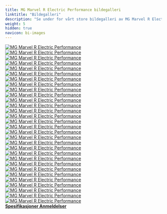 ```yaml
---
title: MG Marvel R Electric Performance bildegalleri
linktitle: "Bildegalleri"
description: "Se under for vårt store bildegalleri av MG Marvel R Electric Performance. Klikk på bildene for høyoppløselige versjoner."
weight: 5
hidden: true
navicon: bi-images
---
```

<!-- markdownlint-disable MD033 -->
<div class="row" id ="my-gallery">
	<div class="pswp-grid-item col-6 col-md-4">
		<a href="https://media.evkx.net/multimedia/models/mg/marvel_r/marvel_r_electric_performance/cupholder_1.jpg"
data-pswp-src="https://media.evkx.net/multimedia/models/mg/marvel_r/marvel_r_electric_performance/cupholder_1.jpg"
data-pswp-width="3000"
data-pswp-height="2308" 
target="_blank">
			<img src="https://media.evkx.net/multimedia/models/mg/marvel_r/marvel_r_electric_performance/cupholder_1_xst.jpg" alt="MG Marvel R Electric Performance" class="img-fluid " />
		</a>
	</div>
	<div class="pswp-grid-item col-6 col-md-4">
		<a href="https://media.evkx.net/multimedia/models/mg/marvel_r/marvel_r_electric_performance/doorstorage_1.jpg"
data-pswp-src="https://media.evkx.net/multimedia/models/mg/marvel_r/marvel_r_electric_performance/doorstorage_1.jpg"
data-pswp-width="3000"
data-pswp-height="2132" 
target="_blank">
			<img src="https://media.evkx.net/multimedia/models/mg/marvel_r/marvel_r_electric_performance/doorstorage_1_xst.jpg" alt="MG Marvel R Electric Performance" class="img-fluid " />
		</a>
	</div>
	<div class="pswp-grid-item col-6 col-md-4">
		<a href="https://media.evkx.net/multimedia/models/mg/marvel_r/marvel_r_electric_performance/drivetrain_1.jpg"
data-pswp-src="https://media.evkx.net/multimedia/models/mg/marvel_r/marvel_r_electric_performance/drivetrain_1.jpg"
data-pswp-width="3000"
data-pswp-height="2313" 
target="_blank">
			<img src="https://media.evkx.net/multimedia/models/mg/marvel_r/marvel_r_electric_performance/drivetrain_1_xst.jpg" alt="MG Marvel R Electric Performance" class="img-fluid " />
		</a>
	</div>
	<div class="pswp-grid-item col-6 col-md-4">
		<a href="https://media.evkx.net/multimedia/models/mg/marvel_r/marvel_r_electric_performance/exterior_1.jpg"
data-pswp-src="https://media.evkx.net/multimedia/models/mg/marvel_r/marvel_r_electric_performance/exterior_1.jpg"
data-pswp-width="3000"
data-pswp-height="2000" 
target="_blank">
			<img src="https://media.evkx.net/multimedia/models/mg/marvel_r/marvel_r_electric_performance/exterior_1_xst.jpg" alt="MG Marvel R Electric Performance" class="img-fluid " />
		</a>
	</div>
	<div class="pswp-grid-item col-6 col-md-4">
		<a href="https://media.evkx.net/multimedia/models/mg/marvel_r/marvel_r_electric_performance/exterior_2.jpg"
data-pswp-src="https://media.evkx.net/multimedia/models/mg/marvel_r/marvel_r_electric_performance/exterior_2.jpg"
data-pswp-width="2560"
data-pswp-height="1707" 
target="_blank">
			<img src="https://media.evkx.net/multimedia/models/mg/marvel_r/marvel_r_electric_performance/exterior_2_xst.jpg" alt="MG Marvel R Electric Performance" class="img-fluid " />
		</a>
	</div>
	<div class="pswp-grid-item col-6 col-md-4">
		<a href="https://media.evkx.net/multimedia/models/mg/marvel_r/marvel_r_electric_performance/exterior_3.jpg"
data-pswp-src="https://media.evkx.net/multimedia/models/mg/marvel_r/marvel_r_electric_performance/exterior_3.jpg"
data-pswp-width="3000"
data-pswp-height="2001" 
target="_blank">
			<img src="https://media.evkx.net/multimedia/models/mg/marvel_r/marvel_r_electric_performance/exterior_3_xst.jpg" alt="MG Marvel R Electric Performance" class="img-fluid " />
		</a>
	</div>
	<div class="pswp-grid-item col-6 col-md-4">
		<a href="https://media.evkx.net/multimedia/models/mg/marvel_r/marvel_r_electric_performance/exterior_4.jpg"
data-pswp-src="https://media.evkx.net/multimedia/models/mg/marvel_r/marvel_r_electric_performance/exterior_4.jpg"
data-pswp-width="3000"
data-pswp-height="2000" 
target="_blank">
			<img src="https://media.evkx.net/multimedia/models/mg/marvel_r/marvel_r_electric_performance/exterior_4_xst.jpg" alt="MG Marvel R Electric Performance" class="img-fluid " />
		</a>
	</div>
	<div class="pswp-grid-item col-6 col-md-4">
		<a href="https://media.evkx.net/multimedia/models/mg/marvel_r/marvel_r_electric_performance/frontseats_1.jpg"
data-pswp-src="https://media.evkx.net/multimedia/models/mg/marvel_r/marvel_r_electric_performance/frontseats_1.jpg"
data-pswp-width="3000"
data-pswp-height="1999" 
target="_blank">
			<img src="https://media.evkx.net/multimedia/models/mg/marvel_r/marvel_r_electric_performance/frontseats_1_xst.jpg" alt="MG Marvel R Electric Performance" class="img-fluid " />
		</a>
	</div>
	<div class="pswp-grid-item col-6 col-md-4">
		<a href="https://media.evkx.net/multimedia/models/mg/marvel_r/marvel_r_electric_performance/frontseats_2.jpg"
data-pswp-src="https://media.evkx.net/multimedia/models/mg/marvel_r/marvel_r_electric_performance/frontseats_2.jpg"
data-pswp-width="3000"
data-pswp-height="1999" 
target="_blank">
			<img src="https://media.evkx.net/multimedia/models/mg/marvel_r/marvel_r_electric_performance/frontseats_2_xst.jpg" alt="MG Marvel R Electric Performance" class="img-fluid " />
		</a>
	</div>
	<div class="pswp-grid-item col-6 col-md-4">
		<a href="https://media.evkx.net/multimedia/models/mg/marvel_r/marvel_r_electric_performance/frontseats_3.jpg"
data-pswp-src="https://media.evkx.net/multimedia/models/mg/marvel_r/marvel_r_electric_performance/frontseats_3.jpg"
data-pswp-width="3000"
data-pswp-height="1999" 
target="_blank">
			<img src="https://media.evkx.net/multimedia/models/mg/marvel_r/marvel_r_electric_performance/frontseats_3_xst.jpg" alt="MG Marvel R Electric Performance" class="img-fluid " />
		</a>
	</div>
	<div class="pswp-grid-item col-6 col-md-4">
		<a href="https://media.evkx.net/multimedia/models/mg/marvel_r/marvel_r_electric_performance/frunk_1.jpg"
data-pswp-src="https://media.evkx.net/multimedia/models/mg/marvel_r/marvel_r_electric_performance/frunk_1.jpg"
data-pswp-width="2560"
data-pswp-height="1708" 
target="_blank">
			<img src="https://media.evkx.net/multimedia/models/mg/marvel_r/marvel_r_electric_performance/frunk_1_xst.jpg" alt="MG Marvel R Electric Performance" class="img-fluid " />
		</a>
	</div>
	<div class="pswp-grid-item col-6 col-md-4">
		<a href="https://media.evkx.net/multimedia/models/mg/marvel_r/marvel_r_electric_performance/headlights_1.jpg"
data-pswp-src="https://media.evkx.net/multimedia/models/mg/marvel_r/marvel_r_electric_performance/headlights_1.jpg"
data-pswp-width="3000"
data-pswp-height="1701" 
target="_blank">
			<img src="https://media.evkx.net/multimedia/models/mg/marvel_r/marvel_r_electric_performance/headlights_1_xst.jpg" alt="MG Marvel R Electric Performance" class="img-fluid " />
		</a>
	</div>
	<div class="pswp-grid-item col-6 col-md-4">
		<a href="https://media.evkx.net/multimedia/models/mg/marvel_r/marvel_r_electric_performance/headlights_2.jpg"
data-pswp-src="https://media.evkx.net/multimedia/models/mg/marvel_r/marvel_r_electric_performance/headlights_2.jpg"
data-pswp-width="2560"
data-pswp-height="1707" 
target="_blank">
			<img src="https://media.evkx.net/multimedia/models/mg/marvel_r/marvel_r_electric_performance/headlights_2_xst.jpg" alt="MG Marvel R Electric Performance" class="img-fluid " />
		</a>
	</div>
	<div class="pswp-grid-item col-6 col-md-4">
		<a href="https://media.evkx.net/multimedia/models/mg/marvel_r/marvel_r_electric_performance/interior_1.jpg"
data-pswp-src="https://media.evkx.net/multimedia/models/mg/marvel_r/marvel_r_electric_performance/interior_1.jpg"
data-pswp-width="2560"
data-pswp-height="1707" 
target="_blank">
			<img src="https://media.evkx.net/multimedia/models/mg/marvel_r/marvel_r_electric_performance/interior_1_xst.jpg" alt="MG Marvel R Electric Performance" class="img-fluid " />
		</a>
	</div>
	<div class="pswp-grid-item col-6 col-md-4">
		<a href="https://media.evkx.net/multimedia/models/mg/marvel_r/marvel_r_electric_performance/interior_2.jpg"
data-pswp-src="https://media.evkx.net/multimedia/models/mg/marvel_r/marvel_r_electric_performance/interior_2.jpg"
data-pswp-width="3000"
data-pswp-height="2121" 
target="_blank">
			<img src="https://media.evkx.net/multimedia/models/mg/marvel_r/marvel_r_electric_performance/interior_2_xst.jpg" alt="MG Marvel R Electric Performance" class="img-fluid " />
		</a>
	</div>
	<div class="pswp-grid-item col-6 col-md-4">
		<a href="https://media.evkx.net/multimedia/models/mg/marvel_r/marvel_r_electric_performance/interior_3.jpg"
data-pswp-src="https://media.evkx.net/multimedia/models/mg/marvel_r/marvel_r_electric_performance/interior_3.jpg"
data-pswp-width="3000"
data-pswp-height="2184" 
target="_blank">
			<img src="https://media.evkx.net/multimedia/models/mg/marvel_r/marvel_r_electric_performance/interior_3_xst.jpg" alt="MG Marvel R Electric Performance" class="img-fluid " />
		</a>
	</div>
	<div class="pswp-grid-item col-6 col-md-4">
		<a href="https://media.evkx.net/multimedia/models/mg/marvel_r/marvel_r_electric_performance/interior_4.jpg"
data-pswp-src="https://media.evkx.net/multimedia/models/mg/marvel_r/marvel_r_electric_performance/interior_4.jpg"
data-pswp-width="3000"
data-pswp-height="2151" 
target="_blank">
			<img src="https://media.evkx.net/multimedia/models/mg/marvel_r/marvel_r_electric_performance/interior_4_xst.jpg" alt="MG Marvel R Electric Performance" class="img-fluid " />
		</a>
	</div>
	<div class="pswp-grid-item col-6 col-md-4">
		<a href="https://media.evkx.net/multimedia/models/mg/marvel_r/marvel_r_electric_performance/interior_5.jpg"
data-pswp-src="https://media.evkx.net/multimedia/models/mg/marvel_r/marvel_r_electric_performance/interior_5.jpg"
data-pswp-width="3000"
data-pswp-height="2639" 
target="_blank">
			<img src="https://media.evkx.net/multimedia/models/mg/marvel_r/marvel_r_electric_performance/interior_5_xst.jpg" alt="MG Marvel R Electric Performance" class="img-fluid " />
		</a>
	</div>
	<div class="pswp-grid-item col-6 col-md-4">
		<a href="https://media.evkx.net/multimedia/models/mg/marvel_r/marvel_r_electric_performance/main_1.jpg"
data-pswp-src="https://media.evkx.net/multimedia/models/mg/marvel_r/marvel_r_electric_performance/main_1.jpg"
data-pswp-width="2560"
data-pswp-height="1708" 
target="_blank">
			<img src="https://media.evkx.net/multimedia/models/mg/marvel_r/marvel_r_electric_performance/main_1_xst.jpg" alt="MG Marvel R Electric Performance" class="img-fluid " />
		</a>
	</div>
	<div class="pswp-grid-item col-6 col-md-4">
		<a href="https://media.evkx.net/multimedia/models/mg/marvel_r/marvel_r_electric_performance/rearlights_1.jpg"
data-pswp-src="https://media.evkx.net/multimedia/models/mg/marvel_r/marvel_r_electric_performance/rearlights_1.jpg"
data-pswp-width="2560"
data-pswp-height="1706" 
target="_blank">
			<img src="https://media.evkx.net/multimedia/models/mg/marvel_r/marvel_r_electric_performance/rearlights_1_xst.jpg" alt="MG Marvel R Electric Performance" class="img-fluid " />
		</a>
	</div>
	<div class="pswp-grid-item col-6 col-md-4">
		<a href="https://media.evkx.net/multimedia/models/mg/marvel_r/marvel_r_electric_performance/rearlights_2.jpg"
data-pswp-src="https://media.evkx.net/multimedia/models/mg/marvel_r/marvel_r_electric_performance/rearlights_2.jpg"
data-pswp-width="2560"
data-pswp-height="1529" 
target="_blank">
			<img src="https://media.evkx.net/multimedia/models/mg/marvel_r/marvel_r_electric_performance/rearlights_2_xst.jpg" alt="MG Marvel R Electric Performance" class="img-fluid " />
		</a>
	</div>
	<div class="pswp-grid-item col-6 col-md-4">
		<a href="https://media.evkx.net/multimedia/models/mg/marvel_r/marvel_r_electric_performance/screens_1.jpg"
data-pswp-src="https://media.evkx.net/multimedia/models/mg/marvel_r/marvel_r_electric_performance/screens_1.jpg"
data-pswp-width="2560"
data-pswp-height="1707" 
target="_blank">
			<img src="https://media.evkx.net/multimedia/models/mg/marvel_r/marvel_r_electric_performance/screens_1_xst.jpg" alt="MG Marvel R Electric Performance" class="img-fluid " />
		</a>
	</div>
	<div class="pswp-grid-item col-6 col-md-4">
		<a href="https://media.evkx.net/multimedia/models/mg/marvel_r/marvel_r_electric_performance/screens_2.jpg"
data-pswp-src="https://media.evkx.net/multimedia/models/mg/marvel_r/marvel_r_electric_performance/screens_2.jpg"
data-pswp-width="3000"
data-pswp-height="1587" 
target="_blank">
			<img src="https://media.evkx.net/multimedia/models/mg/marvel_r/marvel_r_electric_performance/screens_2_xst.jpg" alt="MG Marvel R Electric Performance" class="img-fluid " />
		</a>
	</div>
	<div class="pswp-grid-item col-6 col-md-4">
		<a href="https://media.evkx.net/multimedia/models/mg/marvel_r/marvel_r_electric_performance/screens_3.jpg"
data-pswp-src="https://media.evkx.net/multimedia/models/mg/marvel_r/marvel_r_electric_performance/screens_3.jpg"
data-pswp-width="3000"
data-pswp-height="1991" 
target="_blank">
			<img src="https://media.evkx.net/multimedia/models/mg/marvel_r/marvel_r_electric_performance/screens_3_xst.jpg" alt="MG Marvel R Electric Performance" class="img-fluid " />
		</a>
	</div>
	<div class="pswp-grid-item col-6 col-md-4">
		<a href="https://media.evkx.net/multimedia/models/mg/marvel_r/marvel_r_electric_performance/secondrowseats_1.jpg"
data-pswp-src="https://media.evkx.net/multimedia/models/mg/marvel_r/marvel_r_electric_performance/secondrowseats_1.jpg"
data-pswp-width="3000"
data-pswp-height="2256" 
target="_blank">
			<img src="https://media.evkx.net/multimedia/models/mg/marvel_r/marvel_r_electric_performance/secondrowseats_1_xst.jpg" alt="MG Marvel R Electric Performance" class="img-fluid " />
		</a>
	</div>
	<div class="pswp-grid-item col-6 col-md-4">
		<a href="https://media.evkx.net/multimedia/models/mg/marvel_r/marvel_r_electric_performance/trailer_1.jpg"
data-pswp-src="https://media.evkx.net/multimedia/models/mg/marvel_r/marvel_r_electric_performance/trailer_1.jpg"
data-pswp-width="3000"
data-pswp-height="2126" 
target="_blank">
			<img src="https://media.evkx.net/multimedia/models/mg/marvel_r/marvel_r_electric_performance/trailer_1_xst.jpg" alt="MG Marvel R Electric Performance" class="img-fluid " />
		</a>
	</div>
	<div class="pswp-grid-item col-6 col-md-4">
		<a href="https://media.evkx.net/multimedia/models/mg/marvel_r/marvel_r_electric_performance/trunk_1.jpg"
data-pswp-src="https://media.evkx.net/multimedia/models/mg/marvel_r/marvel_r_electric_performance/trunk_1.jpg"
data-pswp-width="3000"
data-pswp-height="1915" 
target="_blank">
			<img src="https://media.evkx.net/multimedia/models/mg/marvel_r/marvel_r_electric_performance/trunk_1_xst.jpg" alt="MG Marvel R Electric Performance" class="img-fluid " />
		</a>
	</div>
	<div class="pswp-grid-item col-6 col-md-4">
		<a href="https://media.evkx.net/multimedia/models/mg/marvel_r/marvel_r_electric_performance/trunk_2.jpg"
data-pswp-src="https://media.evkx.net/multimedia/models/mg/marvel_r/marvel_r_electric_performance/trunk_2.jpg"
data-pswp-width="3000"
data-pswp-height="2001" 
target="_blank">
			<img src="https://media.evkx.net/multimedia/models/mg/marvel_r/marvel_r_electric_performance/trunk_2_xst.jpg" alt="MG Marvel R Electric Performance" class="img-fluid " />
		</a>
	</div>
	<div class="pswp-grid-item col-6 col-md-4">
		<a href="https://media.evkx.net/multimedia/models/mg/marvel_r/marvel_r_electric_performance/trunk_3.jpg"
data-pswp-src="https://media.evkx.net/multimedia/models/mg/marvel_r/marvel_r_electric_performance/trunk_3.jpg"
data-pswp-width="3000"
data-pswp-height="1916" 
target="_blank">
			<img src="https://media.evkx.net/multimedia/models/mg/marvel_r/marvel_r_electric_performance/trunk_3_xst.jpg" alt="MG Marvel R Electric Performance" class="img-fluid " />
		</a>
	</div>
	<div class="pswp-grid-item col-6 col-md-4">
		<a href="https://media.evkx.net/multimedia/models/mg/marvel_r/marvel_r_electric_performance/v2l_1.jpg"
data-pswp-src="https://media.evkx.net/multimedia/models/mg/marvel_r/marvel_r_electric_performance/v2l_1.jpg"
data-pswp-width="2560"
data-pswp-height="1708" 
target="_blank">
			<img src="https://media.evkx.net/multimedia/models/mg/marvel_r/marvel_r_electric_performance/v2l_1_xst.jpg" alt="MG Marvel R Electric Performance" class="img-fluid " />
		</a>
	</div>
</div>
<script type="module">
  import PhotoSwipeLightbox from '/js/photoswipe-lightbox.esm.js';
    const lightbox = new PhotoSwipeLightbox({
       gallery: '#my-gallery',
        children: 'a',
        pswpModule: () => import('/js/photoswipe.esm.js')
    });
lightbox.init();
</script>
<div class="mt-3 mb-3">
<a href="../specifications/" class="text-decoration-none text-black">
<strong><i class="bi-arrow-left"></i> Spesifikasjoner </strong>
</a>
<a href="../reviews/" class="text-decoration-none text-black float-end">
<strong>Anmeldelser <i class="bi-arrow-right"></i></strong>
</a>
</div>
